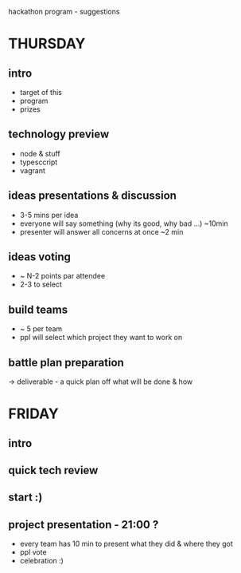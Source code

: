 hackathon program - suggestions

# THURSDAY

## intro
- target of this
- program
- prizes

## technology preview
- node & stuff
- typesccript
- vagrant

## ideas presentations & discussion
- 3-5 mins per idea
- everyone will say something (why its good, why bad ...) ~10min
- presenter will answer all concerns at once ~2 min


## ideas voting
- ~ N-2 points par attendee
- 2-3 to select

## build teams
- ~ 5 per team
- ppl will select which project they want to work on

## battle plan preparation
-> deliverable - a quick plan off what will be done & how


# FRIDAY

## intro

## quick tech review

## start :)

## project presentation - 21:00 ?
- every team has 10 min to present what they did & where they got
- ppl vote 
- celebration :)